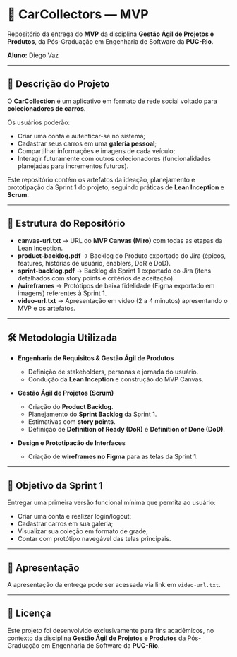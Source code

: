 # 🚗 CarCollectors — MVP

Repositório da entrega do **MVP** da disciplina **Gestão Ágil de Projetos e Produtos**, da Pós-Graduação em Engenharia de Software da **PUC-Rio**.  

**Aluno:** Diego Vaz  

---

## 📖 Descrição do Projeto

O **CarCollection** é um aplicativo em formato de rede social voltado para **colecionadores de carros**.  

Os usuários poderão:  
- Criar uma conta e autenticar-se no sistema;  
- Cadastrar seus carros em uma **galeria pessoal**;  
- Compartilhar informações e imagens de cada veículo;  
- Interagir futuramente com outros colecionadores (funcionalidades planejadas para incrementos futuros).  

Este repositório contém os artefatos da ideação, planejamento e prototipação da Sprint 1 do projeto, seguindo práticas de **Lean Inception** e **Scrum**.  

---

## 📂 Estrutura do Repositório

- **canvas-url.txt** → URL do **MVP Canvas (Miro)** com todas as etapas da Lean Inception.  
- **product-backlog.pdf** → Backlog do Produto exportado do Jira (épicos, features, histórias de usuário, enablers, DoR e DoD).  
- **sprint-backlog.pdf** → Backlog da Sprint 1 exportado do Jira (itens detalhados com story points e critérios de aceitação).  
- **/wireframes** → Protótipos de baixa fidelidade (Figma exportado em imagens) referentes à Sprint 1.  
- **video-url.txt** → Apresentação em vídeo (2 a 4 minutos) apresentando o MVP e os artefatos.  

---

## 🛠️ Metodologia Utilizada

- **Engenharia de Requisitos & Gestão Ágil de Produtos**  
  - Definição de stakeholders, personas e jornada do usuário.  
  - Condução da **Lean Inception** e construção do MVP Canvas.  

- **Gestão Ágil de Projetos (Scrum)**  
  - Criação do **Product Backlog**.  
  - Planejamento do **Sprint Backlog** da Sprint 1.  
  - Estimativas com **story points**.  
  - Definição de **Definition of Ready (DoR)** e **Definition of Done (DoD)**.  

- **Design e Prototipação de Interfaces**  
  - Criação de **wireframes no Figma** para as telas da Sprint 1.  

---

## 📌 Objetivo da Sprint 1

Entregar uma primeira versão funcional mínima que permita ao usuário:  
- Criar uma conta e realizar login/logout;  
- Cadastrar carros em sua galeria;  
- Visualizar sua coleção em formato de grade;  
- Contar com protótipo navegável das telas principais.  

---

## 🎥 Apresentação

A apresentação da entrega pode ser acessada via link em `video-url.txt`.  

---

## 📜 Licença

Este projeto foi desenvolvido exclusivamente para fins acadêmicos, no contexto da disciplina **Gestão Ágil de Projetos e Produtos** da Pós-Graduação em Engenharia de Software da **PUC-Rio**.  
